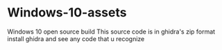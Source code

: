 # Windows-10-assets
Windows 10 open source build
This source code is in ghidra's zip format install ghidra and see any code that u recognize
